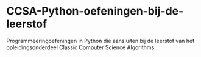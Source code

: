 # CCSA-Python-oefeningen-bij-de-leerstof
Programmeeringoefeningen in Python die aansluiten bij de leerstof van het opleidingsonderdeel Classic Computer Science Algorithms.
